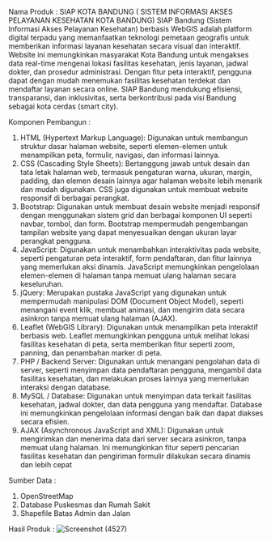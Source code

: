 Nama Produk : SIAP KOTA BANDUNG ( SISTEM INFORMASI AKSES PELAYANAN KESEHATAN KOTA BANDUNG)
SIAP Bandung (Sistem Informasi Akses Pelayanan Kesehatan) berbasis WebGIS adalah platform digital terpadu yang memanfaatkan teknologi pemetaan geografis untuk memberikan informasi layanan kesehatan secara visual dan interaktif. Website ini memungkinkan masyarakat Kota Bandung untuk mengakses data real-time mengenai lokasi fasilitas kesehatan, jenis layanan, jadwal dokter, dan prosedur administrasi. Dengan fitur peta interaktif, pengguna dapat dengan mudah menemukan fasilitas kesehatan terdekat dan mendaftar layanan secara online. SIAP Bandung mendukung efisiensi, transparansi, dan inklusivitas, serta berkontribusi pada visi Bandung sebagai kota cerdas (smart city).

Komponen Pembangun :

1. HTML (Hypertext Markup Language): Digunakan untuk membangun struktur dasar halaman website, seperti elemen-elemen untuk menampilkan peta, formulir, navigasi, dan informasi lainnya.
2. CSS (Cascading Style Sheets): Bertanggung jawab untuk desain dan tata letak halaman web, termasuk pengaturan warna, ukuran, margin, padding, dan elemen desain lainnya agar halaman website lebih menarik dan mudah digunakan. CSS juga digunakan untuk membuat website responsif di berbagai perangkat.
3. Bootstrap: Digunakan untuk membuat desain website menjadi responsif dengan menggunakan sistem grid dan berbagai komponen UI seperti navbar, tombol, dan form. Bootstrap mempermudah pengembangan tampilan website yang dapat menyesuaikan dengan ukuran layar perangkat pengguna.
4. JavaScript: Digunakan untuk menambahkan interaktivitas pada website, seperti pengaturan peta interaktif, form pendaftaran, dan fitur lainnya yang memerlukan aksi dinamis. JavaScript memungkinkan pengelolaan elemen-elemen di halaman tanpa memuat ulang halaman secara keseluruhan.
5. jQuery: Merupakan pustaka JavaScript yang digunakan untuk mempermudah manipulasi DOM (Document Object Model), seperti menangani event klik, membuat animasi, dan mengirim data secara asinkron tanpa memuat ulang halaman (AJAX).
6. Leaflet (WebGIS Library): Digunakan untuk menampilkan peta interaktif berbasis web. Leaflet memungkinkan pengguna untuk melihat lokasi fasilitas kesehatan di peta, serta memberikan fitur seperti zoom, panning, dan penambahan marker di peta.
7. PHP / Backend Server: Digunakan untuk menangani pengolahan data di server, seperti menyimpan data pendaftaran pengguna, mengambil data fasilitas kesehatan, dan melakukan proses lainnya yang memerlukan interaksi dengan database.
8. MySQL / Database: Digunakan untuk menyimpan data terkait fasilitas kesehatan, jadwal dokter, dan data pengguna yang mendaftar. Database ini memungkinkan pengelolaan informasi dengan baik dan dapat diakses secara efisien.
9. AJAX (Asynchronous JavaScript and XML): Digunakan untuk mengirimkan dan menerima data dari server secara asinkron, tanpa memuat ulang halaman. Ini memungkinkan fitur seperti pencarian fasilitas kesehatan dan pengiriman formulir dilakukan secara dinamis dan lebih cepat

Sumber Data :
1. OpenStreetMap
2. Database Puskesmas dan Rumah Sakit
3. Shapefile Batas Admin dan Jalan

Hasil Produk :
![Screenshot (4527)](https://github.com/user-attachments/assets/c018e295-f459-40b0-8428-4dd9f29bcfbe)

